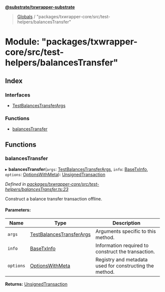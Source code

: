 **[@substrate/txwrapper-substrate](../README.md)**

> [Globals](../globals.md) / "packages/txwrapper-core/src/test-helpers/balancesTransfer"

# Module: "packages/txwrapper-core/src/test-helpers/balancesTransfer"

## Index

### Interfaces

* [TestBalancesTransferArgs](../interfaces/_packages_txwrapper_core_src_test_helpers_balancestransfer_.testbalancestransferargs.md)

### Functions

* [balancesTransfer](_packages_txwrapper_core_src_test_helpers_balancestransfer_.md#balancestransfer)

## Functions

### balancesTransfer

▸ **balancesTransfer**(`args`: [TestBalancesTransferArgs](../interfaces/_packages_txwrapper_core_src_test_helpers_balancestransfer_.testbalancestransferargs.md), `info`: [BaseTxInfo](../interfaces/_packages_txwrapper_core_src_types_method_.basetxinfo.md), `options`: [OptionsWithMeta](../interfaces/_packages_txwrapper_core_src_types_method_.optionswithmeta.md)): [UnsignedTransaction](../interfaces/_packages_txwrapper_core_src_types_method_.unsignedtransaction.md)

*Defined in [packages/txwrapper-core/src/test-helpers/balancesTransfer.ts:23](https://github.com/paritytech/txwrapper-core/blob/79cbc99/packages/txwrapper-core/src/test-helpers/balancesTransfer.ts#L23)*

Construct a balance transfer transaction offline.

#### Parameters:

Name | Type | Description |
------ | ------ | ------ |
`args` | [TestBalancesTransferArgs](../interfaces/_packages_txwrapper_core_src_test_helpers_balancestransfer_.testbalancestransferargs.md) | Arguments specific to this method. |
`info` | [BaseTxInfo](../interfaces/_packages_txwrapper_core_src_types_method_.basetxinfo.md) | Information required to construct the transaction. |
`options` | [OptionsWithMeta](../interfaces/_packages_txwrapper_core_src_types_method_.optionswithmeta.md) | Registry and metadata used for constructing the method.  |

**Returns:** [UnsignedTransaction](../interfaces/_packages_txwrapper_core_src_types_method_.unsignedtransaction.md)
